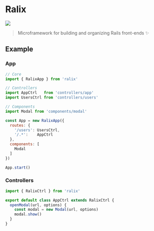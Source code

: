 # Ralix

[![](https://img.shields.io/npm/v/ralix.svg?style=flat-square)](https://www.npmjs.com/package/ralix)

> Microframework for building and organizing Rails front-ends :sparkles:

## Example

### App

```js
// Core
import { RalixApp } from 'ralix'

// Controllers
import AppCtrl   from 'controllers/app'
import UsersCtrl from 'controllers/users'

// Components
import Modal from 'components/modal'

const App = new RalixApp({
  routes: {
    '/users': UsersCtrl,
    '/.*':    AppCtrl
  },
  components: [
    Modal
  ]
})

App.start()
```

### Controllers

```js
import { RalixCtrl } from 'ralix'

export default class AppCtrl extends RalixCtrl {
  openModal(url, options) {
    const modal = new Modal(url, options)
    modal.show()
  }
}
```
